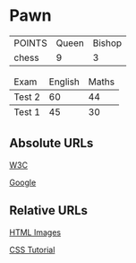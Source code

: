 # Pawn

<table>
    <colgroup>
        <col>
        <col class="alternative">
        <col>
    </colgroup>
    <tr>
        <td>POINTS</td>
        <td>Queen</td>
        <td>Bishop</td>
    </tr>
    <tr>
        <td>chess</td>
        <td>9</td>
        <td>3</td>
    </tr>
</table>

<table>
    <thead>
        <tr>
            <td>Exam</td>
            <td>English</td>
            <td>Maths</td>
        </tr>
    </thead>
    <tfoot>
        <tr>
            <td>Test 1</td>
            <td>45</td>
            <td>30</td>
        </tr>
    </tfoot>
    <tbody>
        <tr>
            <td>Test 2</td>
            <td>60</td>
            <td>44</td>
        </tr>
        <!-- etc. -->
    </tbody>
</table>
<h2>Absolute URLs</h2>
<p><a href="https://www.w3.org/">W3C</a></p>
<p><a href="https://www.google.com/">Google</a></p>

<h2>Relative URLs</h2>
<p><a href="html_images.asp">HTML Images</a></p>
<p><a href="/css/default.asp">CSS Tutorial</a></p>
